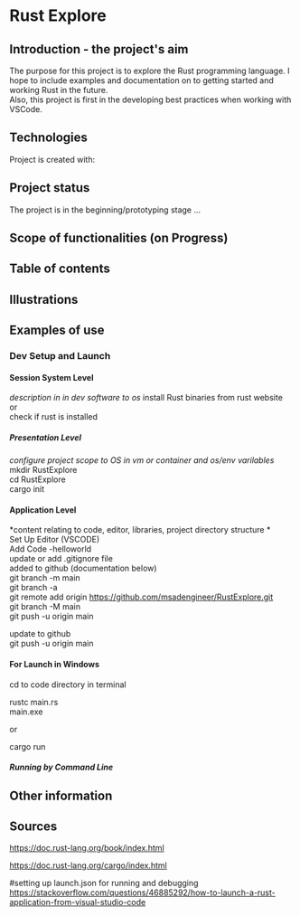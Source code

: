 # Rust Explore  
## Introduction - the project's aim  
The purpose for this project is to explore the Rust programming language. I hope to include examples and documentation on to getting started and working Rust in the future.  
Also, this project is first in the developing best practices when working with VSCode. 

## Technologies
Project is created with:   

## Project status
The project is in the beginning/prototyping stage ...  

## Scope of functionalities (on Progress)  

## Table of contents  

## Illustrations   

## Examples of use   


### Dev Setup and Launch
#### Session System Level 
*description in in dev software to os* 
    install Rust binaries from rust website  
    or  
    check if rust is installed  

##### Presentation Level     
*configure project scope to OS in vm or container and os/env varilables* 
mkdir RustExplore  
cd RustExplore  
cargo init  


 
#### Application Level  
*content relating to code, editor, libraries, project directory structure *  
Set Up Editor (VSCODE)  
Add Code  -helloworld  
update or add  .gitignore file  
added to github  (documentation below)   
git branch -m main  
git branch -a  
git remote add origin https://github.com/msadengineer/RustExplore.git  
git branch -M main  
git push -u origin main  


update to github  
git push -u origin main  



#### For Launch in Windows
cd to code directory in terminal  
  
rustc main.rs  
main.exe  

or  
  
cargo run


##### Running by Command Line 



## Other information


## Sources  
https://doc.rust-lang.org/book/index.html  

https://doc.rust-lang.org/cargo/index.html  

#setting up launch.json for running and debugging
https://stackoverflow.com/questions/46885292/how-to-launch-a-rust-application-from-visual-studio-code
